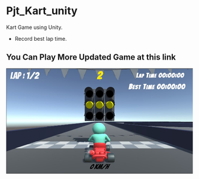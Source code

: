 # Pjt_Kart_unity

Kart Game using Unity.
- Record best lap time.

## You Can Play More Updated Game at this <a herf="https://play.unity.com/mg/other/webgl-builds-158449">link</a>

<img src="./figures/kartCapture.jpg">

